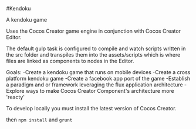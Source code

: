 #Kendoku

A kendoku game

Uses the Cocos Creator game engine in conjunction with Cocos Creator Editor.

The default gulp task is configured to compile and watch scripts written in the src folder and transpiles them into the assets/scripts which is where files are linked as components to nodes in the Editor.

Goals:
-Create a kendoku game that runs on mobile devices
-Create a cross platform kendoku game
-Create a facebook app port of the game
-Establish a paradigm and or framework leveraging the flux application architecture
-Explore ways to make Cocos Creator Component's architecture more 'reacty'

To develop locally you must install the latest version of Cocos Creator. 

then `npm install` and `grunt`